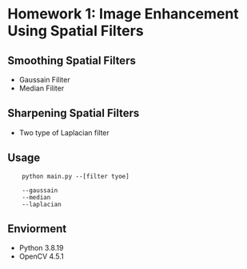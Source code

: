 # Homework 1: Image Enhancement Using Spatial Filters


## Smoothing Spatial Filters
- Gaussain Filiter
- Median Filiter
## Sharpening Spatial Filters
- Two type of  Laplacian filter 

## Usage
```
    python main.py --[filter tyoe]

    --gaussain
    --median
    --laplacian
```
## Enviorment
- Python 3.8.19
- OpenCV 4.5.1